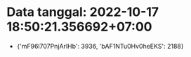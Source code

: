 # Data tanggal: 2022-10-17 18:50:21.356692+07:00

* {'mF96l707PnjArlHb': 3936, 'bAF1NTu0Hv0heEKS': 2188}
